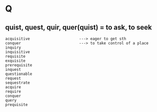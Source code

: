 # Q
## quist, quest, quir, quer(quist) =  to ask, to seek
```
acquisitive                      ---> eager to get sth
conquer                          ---> to take control of a place
inquiry                          
inquisitive
requisite
exquisite
prerequisite
inquest
questionable
request
sequestrate
acquire
require
conquer
query
prequisite
```
